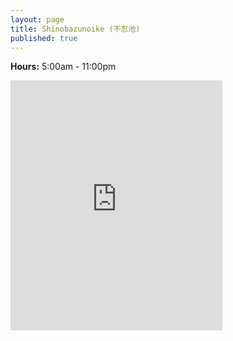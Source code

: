 ```yaml
---
layout: page
title: Shinobazunoike (不忍池)
published: true
---
```

**Hours:** 5:00am - 11:00pm

<div class="mapouter"><div class="gmap_canvas"><iframe width="339" height="400" id="gmap_canvas" src="https://maps.google.com/maps?q=Shinobazu Pond&t=&z=15&ie=UTF8&iwloc=&output=embed" frameborder="0" scrolling="no" marginheight="0" marginwidth="0"></iframe></div><a href="https://www.embedgooglemap.net">embedgooglemap.net</a><style>.mapouter{overflow:hidden;height:400px;width:339px;}.gmap_canvas {background:none!important;height:400px;width:339px;}</style></div>
